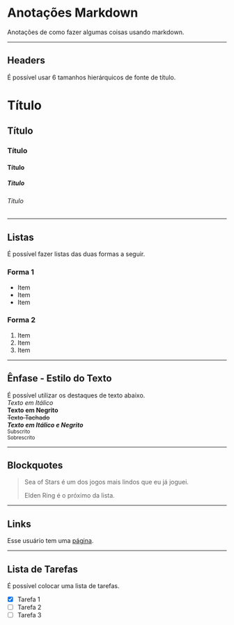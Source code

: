  # Anotações Markdown
Anotações de como fazer algumas coisas usando markdown.

***
## Headers
É possível usar 6 tamanhos hierárquicos de fonte de título.

# Título 
## Título
### Título 
#### Título 
##### Título 
###### Título 

***
## Listas
É possível fazer listas das duas formas a seguir.

### Forma 1
 * Item
 * Item
 * Item
 
### Forma 2
1. Item
2. Item
3. Item

*** 
## Ênfase - Estilo do Texto
É possível utilizar os destaques de texto abaixo. <br/>
_Texto em Itálico_ <br/>
**Texto em Negrito** <br/>
~~Texto Tachado~~<br/>
**_Texto em Itálico e Negrito_** <br/>
<sub>Subscrito</sub> <br/>
<sup>Sobrescrito</sup> <br/>

***
## Blockquotes
 > Sea of Stars é um dos jogos mais lindos que eu já joguei.
 >
 > Elden Ring é o próximo da lista.

***
## Links
Esse usuário tem uma [página](https://dekomonte.github.io/).

***
## Lista de Tarefas
É possível colocar uma lista de tarefas. <br/>
- [x] Tarefa 1
- [ ] Tarefa 2
- [ ] Tarefa 3